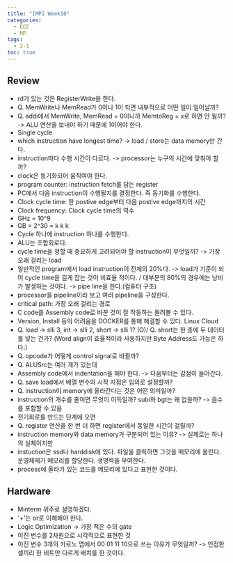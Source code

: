 ```yaml
---
title: "[MP] Week10"
categories:
  - ECE
  - MP
tags:
  - 2-1
toc: true
---
```



## Review

- rd가 있는 것은 RegisterWrite을 한다.
- Q. MemWrite나 MemRead가 0이나 1이 되면 내부적으로 어떤 일이 일어날까?
- Q. addi에서 MemWrite, MemRead = 0이니까 MemtoReg = x로 하면 안 될까? -> ALU 연산을 보내야 하기 때문에 1이어야 한다.
- Single cycle
- which instruction have longest time? -> load / store는 data memory만 간다.
- instruction마다 수행 시간이 다르다. -> processor는 누구의 시간에 맞춰야 할까?
- clock은 동기화되어 움직여야 한다.
- program counter: instruction fetch를 담는 register
- PC에서 다음 instruction이 수행될지를 결정한다. 즉 동기화를 수행한다.
- Clock cycle time: 한 postive edge부터 다음 postive edge까지의 시간
- Clock frequency: Clock cycle time의 역수
- GHz = 10^9
- GB = 2^30 = k k k
- Cycle 하나에 instruction 하나를 수행한다.
- ALU는 조합회로다.
- cycle time을 정할 때 중요하게 고려되어야 할 instruction이 무엇일까? -> 가장 오래 걸리는 load
- 일반적인 program에서 load instruction이 전체의 20%다. -> load가 기준이 되어 cycle time을 길게 잡는 것이 비효율 적이다. / 대부분의 80%의 경우에는 낭비가 발생하는 것이다. -> pipe line을 한다.(컴퓨터 구조)
- processor을 pipeline이라 보고 여러 pipeline을 구성한다.
- critical path: 가장 오래 걸리는 경로
- C code를 Assembly code로 바꾼 것이 잘 작동하는 돌려볼 수 있다.
- Version, Install 등의 어려움을 DOCKER를 통해 해결할 수 있다. Linux Cloud
- Q. load -> slli 3, int -> slli 2, short -> slli 1? (O)/ Q. short는 한 층에 두 데이터를 넣는 건가? (Word align이 효율적이라 사용하지만 Byte Address도  가능은 하다.)
- Q. opcode가 어떻게 control signal로 바뀔까?
- Q. ALUSrc는 여러 개가 있는데
- Assembly code에서 indentation을 해야 한다. -> 다음부터는 감점이 들어간다.
- Q. save load에서 배열 변수의 시작 지점은 임의로 설정할까?
- Q. instruction이 memory에 올라간다는 것은 어떤 의미일까?
- instruction의 개수를 줄이면 무엇이 이득일까? subi와 bgt는 왜 없을까? -> 음수를 포함할 수 있음
- 전기회로를 만드는 단계에 오면
- Q. register 연산을 한 번 더 하면 register에서 동일한 시간이 걸릴까?
- instruction memory와 data memory가 구분되어 있는 이유? -> 실제로는 하나의 실체이지만
- instuction은 ssd나 harddisk에 있다. 파일을 클릭하면 그것을 메모리에 올린다. 운영체제가 메모리를 할당한다. 생명력을 부여한다.
- process에 올라가 있는 코드를 메모리에 있다고 표현한 것이다.

## Hardware

- Minterm 위주로 설명하겠다.
- '+'는 or로 이해해야 한다.
- Logic Optimization -> 가장 적은 수의 gate
- 이진 변수를 2차원으로 시각적으로 표현한 것
- 이진 변수 3개의 카르노 맵에서 00 01 11 10으로 쓰는 이유가 무엇일까? -> 인접한 셀끼리 한 비트만 다르게 배치를 한 것이다.
